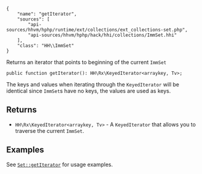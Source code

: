 ``` yamlmeta
{
    "name": "getIterator",
    "sources": [
        "api-sources/hhvm/hphp/runtime/ext/collections/ext_collections-set.php",
        "api-sources/hhvm/hphp/hack/hhi/collections/ImmSet.hhi"
    ],
    "class": "HH\\ImmSet"
}
```




Returns an iterator that points to beginning of the current ` ImmSet `




``` Hack
public function getIterator(): HH\Rx\KeyedIterator<arraykey, Tv>;
```




The keys and values when iterating through the ` KeyedIterator ` will be
identical since `` ImmSet ``s have no keys, the values are used as keys.




## Returns




+ ` HH\Rx\KeyedIterator<arraykey, Tv> ` - A `` KeyedIterator `` that allows you to traverse the current
  ``` ImmSet ```.




## Examples




See [` Set::getIterator `](</hack/reference/class/Set/getIterator/#examples>) for usage examples.
<!-- HHAPIDOC -->
